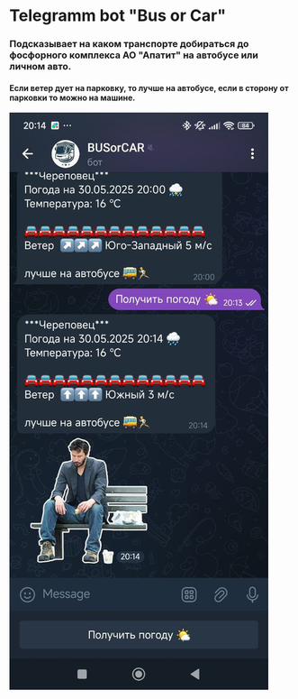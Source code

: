 # Telegramm bot "Bus or Car"

### Подсказывает на каком транспорте добираться до фосфорного комплекса АО "Апатит" на автобусе или личном авто.

#### Если ветер дует на парковку, то лучше на автобусе, если в сторону от парковки то можно на машине.

![Скриншот](Bus_or_car.jpg 'Скриншот')
